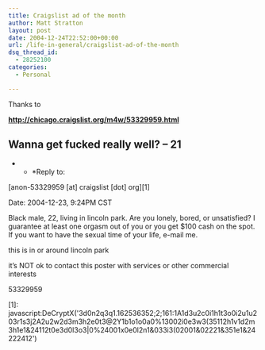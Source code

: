 ```yaml
---
title: Craigslist ad of the month
author: Matt Stratton
layout: post
date: 2004-12-24T22:52:00+00:00
url: /life-in-general/craigslist-ad-of-the-month
dsq_thread_id:
  - 28252100
categories:
  - Personal

---
```

Thanks to

**http://chicago.craigslist.org/m4w/53329959.html**

## Wanna get fucked really well? &#8211; 21 

* * *Reply to: 

[anon-53329959 [at] craigslist [dot] org][1]
   
Date: 2004-12-23, 9:24PM CST</p> 

Black male, 22, living in lincoln park. Are you lonely, bored, or unsatisfied? I guarantee at least one orgasm out of you or you get $100 cash on the spot. If you want to have the sexual time of your life, e-mail me.

this is in or around lincoln park
   
it&#8217;s NOT ok to contact this poster with services or other commercial interests

53329959

 [1]: javascript:DeCryptX('3d0n2q3q1.162536352;2;161:1A1d3u2c0i1h1t3o0i2u1u203r1s3j2A2u2w2d3m3h2e0t3@2Y1b1o1o0a0%13002i0e3w3(35112h1v1d2m3h1e1&24112t0e3d0l3o3|0%24001x0e0l2n1&033i3(02001&02221&351e1&24222412')